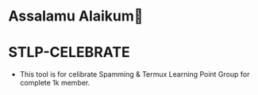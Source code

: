 # Assalamu Alaikum🥰

# STLP-CELEBRATE
* This tool is for celibrate Spamming & Termux Learning Point Group for complete 1k member.
